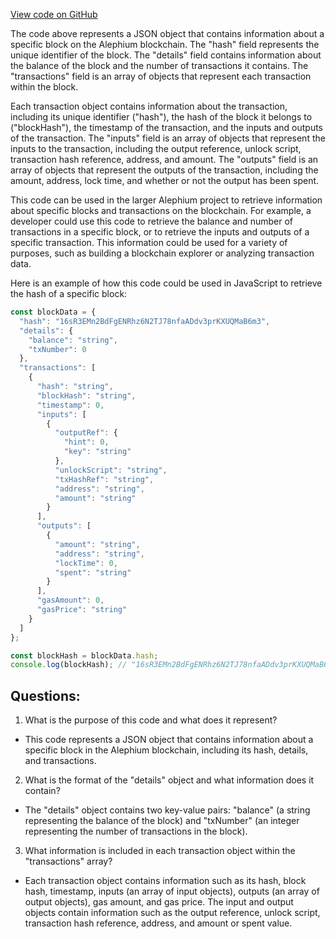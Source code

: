 [View code on GitHub](https://github.com/alephium/alephium-web3/packages/web3/src/fixtures/address.json)

The code above represents a JSON object that contains information about a specific block on the Alephium blockchain. The "hash" field represents the unique identifier of the block. The "details" field contains information about the balance of the block and the number of transactions it contains. The "transactions" field is an array of objects that represent each transaction within the block.

Each transaction object contains information about the transaction, including its unique identifier ("hash"), the hash of the block it belongs to ("blockHash"), the timestamp of the transaction, and the inputs and outputs of the transaction. The "inputs" field is an array of objects that represent the inputs to the transaction, including the output reference, unlock script, transaction hash reference, address, and amount. The "outputs" field is an array of objects that represent the outputs of the transaction, including the amount, address, lock time, and whether or not the output has been spent.

This code can be used in the larger Alephium project to retrieve information about specific blocks and transactions on the blockchain. For example, a developer could use this code to retrieve the balance and number of transactions in a specific block, or to retrieve the inputs and outputs of a specific transaction. This information could be used for a variety of purposes, such as building a blockchain explorer or analyzing transaction data. 

Here is an example of how this code could be used in JavaScript to retrieve the hash of a specific block:

```javascript
const blockData = {
  "hash": "16sR3EMn2BdFgENRhz6N2TJ78nfaADdv3prKXUQMaB6m3",
  "details": {
    "balance": "string",
    "txNumber": 0
  },
  "transactions": [
    {
      "hash": "string",
      "blockHash": "string",
      "timestamp": 0,
      "inputs": [
        {
          "outputRef": {
            "hint": 0,
            "key": "string"
          },
          "unlockScript": "string",
          "txHashRef": "string",
          "address": "string",
          "amount": "string"
        }
      ],
      "outputs": [
        {
          "amount": "string",
          "address": "string",
          "lockTime": 0,
          "spent": "string"
        }
      ],
      "gasAmount": 0,
      "gasPrice": "string"
    }
  ]
};

const blockHash = blockData.hash;
console.log(blockHash); // "16sR3EMn2BdFgENRhz6N2TJ78nfaADdv3prKXUQMaB6m3"
```
## Questions: 
 1. What is the purpose of this code and what does it represent?
- This code represents a JSON object that contains information about a specific block in the Alephium blockchain, including its hash, details, and transactions.

2. What is the format of the "details" object and what information does it contain?
- The "details" object contains two key-value pairs: "balance" (a string representing the balance of the block) and "txNumber" (an integer representing the number of transactions in the block).

3. What information is included in each transaction object within the "transactions" array?
- Each transaction object contains information such as its hash, block hash, timestamp, inputs (an array of input objects), outputs (an array of output objects), gas amount, and gas price. The input and output objects contain information such as the output reference, unlock script, transaction hash reference, address, and amount or spent value.